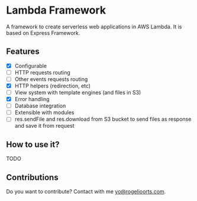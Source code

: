 # Lambda Framework

A framework to create serverless web applications in AWS Lambda. It is based
on Express Framework.

## Features

- [x] Configurable
- [ ] HTTP requests routing
- [ ] Other events requests routing
- [x] HTTP helpers (redirection, etc)
- [ ] View system with template engines (and files in S3)
- [x] Error handling
- [ ] Database integration
- [ ] Extensible with modules
- [ ] res.sendFile and res.download from S3 bucket to send files as response and save it from request

## How to use it?

TODO

## Contributions

Do you want to contribute? Contact with me [yo@rogelioorts.com](mailto:yo@rogelioorts.com).
